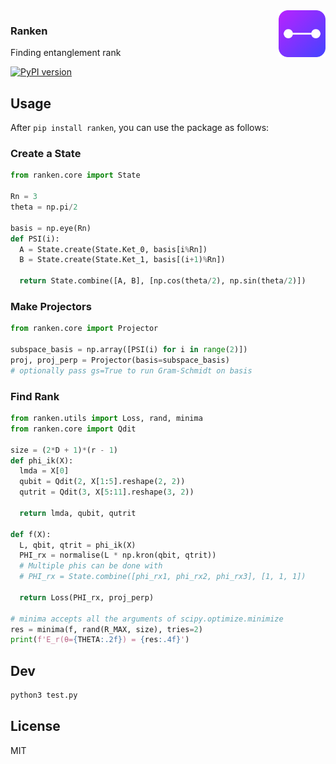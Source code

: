 <img src="https://raw.githubusercontent.com/plutoniumm/ranken/master/assets/icon.svg" width="75" height="75" align="right">

### Ranken
Finding entanglement rank

[![PyPI version](https://badge.fury.io/py/ranken.svg)](https://pypi.org/project/ranken/)

## Usage
After `pip install ranken`, you can use the package as follows:

### Create a State
```py
from ranken.core import State

Rn = 3
theta = np.pi/2

basis = np.eye(Rn)
def PSI(i):
  A = State.create(State.Ket_0, basis[i%Rn])
  B = State.create(State.Ket_1, basis[(i+1)%Rn])

  return State.combine([A, B], [np.cos(theta/2), np.sin(theta/2)])
```

### Make Projectors
```py
from ranken.core import Projector

subspace_basis = np.array([PSI(i) for i in range(2)])
proj, proj_perp = Projector(basis=subspace_basis)
# optionally pass gs=True to run Gram-Schmidt on basis
```

### Find Rank
```py
from ranken.utils import Loss, rand, minima
from ranken.core import Qdit

size = (2*D + 1)*(r - 1)
def phi_ik(X):
  lmda = X[0]
  qubit = Qdit(2, X[1:5].reshape(2, 2))
  qutrit = Qdit(3, X[5:11].reshape(3, 2))

  return lmda, qubit, qutrit

def f(X):
  L, qbit, qtrit = phi_ik(X)
  PHI_rx = normalise(L * np.kron(qbit, qtrit))
  # Multiple phis can be done with
  # PHI_rx = State.combine([phi_rx1, phi_rx2, phi_rx3], [1, 1, 1])

  return Loss(PHI_rx, proj_perp)

# minima accepts all the arguments of scipy.optimize.minimize
res = minima(f, rand(R_MAX, size), tries=2)
print(f'E_r(θ={THETA:.2f}) = {res:.4f}')
```

## Dev
```sh
python3 test.py
```

## License
MIT

